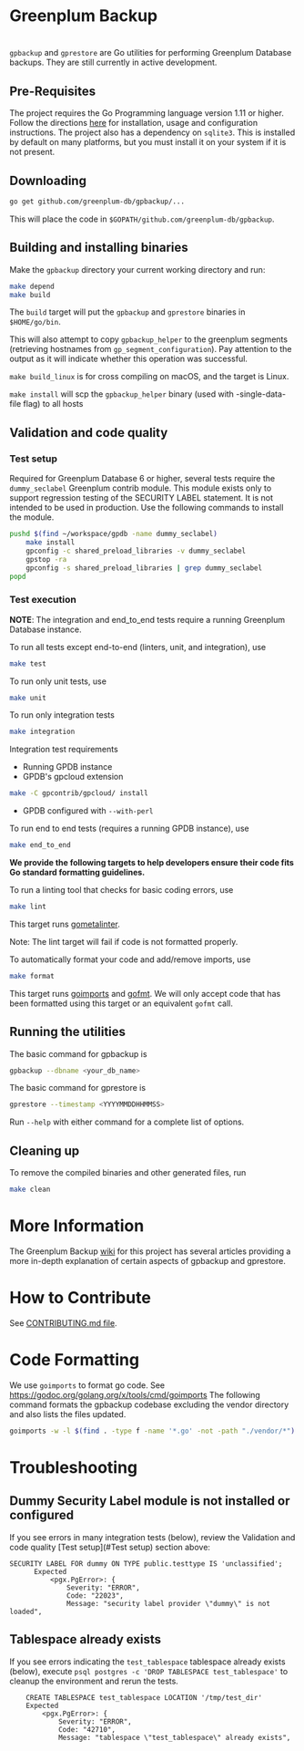 # Greenplum Backup
#
`gpbackup` and `gprestore` are Go utilities for performing Greenplum Database backups.  They are still currently in active development.

## Pre-Requisites

The project requires the Go Programming language version 1.11 or higher. Follow the directions [here](https://golang.org/doc/) for installation, usage and configuration instructions.
The project also has a dependency on `sqlite3`. This is installed by default on many platforms, but you must install it on your system if it is not present.

## Downloading

```bash
go get github.com/greenplum-db/gpbackup/...
```

This will place the code in `$GOPATH/github.com/greenplum-db/gpbackup`.

## Building and installing binaries

Make the `gpbackup` directory your current working directory and run:

```bash
make depend
make build
```

The `build` target will put the `gpbackup` and `gprestore` binaries in `$HOME/go/bin`.

This will also attempt to copy `gpbackup_helper` to the greenplum segments (retrieving hostnames from `gp_segment_configuration`). Pay attention to the output as it will indicate whether this operation was successful.

`make build_linux` is for cross compiling on macOS, and the target is Linux.

`make install` will scp the `gpbackup_helper` binary (used with -single-data-file flag) to all hosts

## Validation and code quality

### Test setup

Required for Greenplum Database 6 or higher, several tests require the `dummy_seclabel` Greenplum contrib module. This module exists only to support regression testing of the SECURITY LABEL statement. It is not intended to be used in production. Use the following commands to install the module.

```bash
pushd $(find ~/workspace/gpdb -name dummy_seclabel)
    make install
    gpconfig -c shared_preload_libraries -v dummy_seclabel
    gpstop -ra
    gpconfig -s shared_preload_libraries | grep dummy_seclabel
popd

```

### Test execution

**NOTE**: The integration and end_to_end tests require a running Greenplum Database instance.

To run all tests except end-to-end (linters, unit, and integration), use
```bash
make test
```
To run only unit tests, use
```bash
make unit
```
To run only integration tests
```bash
make integration
```
Integration test requirements
 - Running GPDB instance
 - GPDB's gpcloud extension
```bash
make -C gpcontrib/gpcloud/ install
```
 - GPDB configured with `--with-perl`

To run end to end tests (requires a running GPDB instance), use
```bash
make end_to_end
```

**We provide the following targets to help developers ensure their code fits Go standard formatting guidelines.**

To run a linting tool that checks for basic coding errors, use
```bash
make lint
```
This target runs [gometalinter](https://github.com/alecthomas/gometalinter).

Note: The lint target will fail if code is not formatted properly.


To automatically format your code and add/remove imports, use
```bash
make format
```
This target runs [goimports](https://godoc.org/golang.org/x/tools/cmd/goimports) and [gofmt](https://golang.org/cmd/gofmt/).
We will only accept code that has been formatted using this target or an equivalent `gofmt` call.

## Running the utilities

The basic command for gpbackup is
```bash
gpbackup --dbname <your_db_name>
```

The basic command for gprestore is
```bash
gprestore --timestamp <YYYYMMDDHHMMSS>
```

Run `--help` with either command for a complete list of options.

## Cleaning up

To remove the compiled binaries and other generated files, run
```bash
make clean
```

# More Information

The Greenplum Backup [wiki](https://github.com/greenplum-db/gpbackup/wiki) for this project has several articles providing a more in-depth explanation of certain aspects of gpbackup and gprestore.

# How to Contribute

See [CONTRIBUTING.md file](https://github.com/greenplum-db/gpbackup/blob/master/CONTRIBUTING.md).

# Code Formatting

We use `goimports` to format go code. See https://godoc.org/golang.org/x/tools/cmd/goimports
The following command formats the gpbackup codebase excluding the vendor directory and also lists the files updated.
```bash
goimports -w -l $(find . -type f -name '*.go' -not -path "./vendor/*")
```

# Troubleshooting

## Dummy Security Label module is not installed or configured

If you see errors in many integration tests (below), review the
Validation and code quality [Test setup](#Test setup) section above:

```
SECURITY LABEL FOR dummy ON TYPE public.testtype IS 'unclassified';
      Expected
          <pgx.PgError>: {
              Severity: "ERROR",
              Code: "22023",
              Message: "security label provider \"dummy\" is not loaded",
```

## Tablespace already exists

If you see errors indicating the `test_tablespace` tablespace already
exists (below), execute `psql postgres -c 'DROP TABLESPACE
test_tablespace'` to cleanup the environment and rerun the tests.

```
    CREATE TABLESPACE test_tablespace LOCATION '/tmp/test_dir'
    Expected
        <pgx.PgError>: {
            Severity: "ERROR",
            Code: "42710",
            Message: "tablespace \"test_tablespace\" already exists",
```
